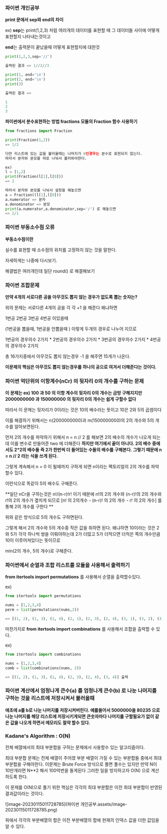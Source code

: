 ### 파이썬 개인공부

**print 문에서 sep와 end의 차이**

ex) **sep**는 print(1,2,3) 처럼 여러개의 데이터를 표현할 때 그 데이터들 사이에 어떻게 표현할지 나타내는것이고

**end**는 출력문이 끝났을때 어떻게 표현할지에 대한것

```python
print(1,2,3,sep='//')

출력된 결과 => 1//2//3

print(1, end='\n')
print(2, end='\n')
print(3)

출력된 결과 => 

1
2
3
```

**파이썬에서 분수표현하는 방법 fractions 모듈의 Fraction 함수 사용하기**

```python
from fractions import Fraction

print(Fraction(1,2))
=> 1/2

다만 리스트에 있는 값을 불러올때는 나머지가 0인경우는 분수로 표현되지 않는다.
따라서 분자와 분모를 따로 나눠서 불러와야한다.

ex)
l = [1,2]
print(Fraction(l[1],l[0]))
=> 2

따라서 분자와 분모를 나눠서 설정을 해놓으면
a = Fraction((l[1],l[0]))
a.numerator => 분자
a.denominator => 분모
print(a.numerator,a.denominator,sep='/') 로 해놓으면
=> 2/1 
```

### 파이썬 부동소수점 오류

**부동소수점이란**

실수를 표현할 때 소수점의 위치를 고정하지 않는 것을 말한다.

자세하게는 나중에 다시보기.

해결법은 여러개인데 일단 round() 로 해결해보기



### 파이썬 조합문제

**만약 4개의 서로다른 공을 아무것도 뽑지 않는 경우가 없도록 뽑는 숫자는?**

위의 문제는 서로다른 4개의 공을 각 각 +1 을 해준다 왜냐하면

1번공 2번공 3번공 4번공 이있을때

(1번공을 뽑을때, 1번공을 안뽑을때 ) 이렇게 두개의 경우로 나누어 지므로

1번공의 경우의수 2가지 * 2번공의 경우의수 2가지 * 3번공의 경우의수 2가지 * 4번공의 경우의수 2가지

총 16가지중에서 아무것도 뽑지 않는경우 -1 을 해주면 15개가 나온다. 

**이문제의 핵심은 아무것도 뽑지 않는경우를 하나의 공으로 여겨서 더해준다는 것이다.**



### 파이썬 억단위의 이항계수(nCr) 의 뒷자리 0의 개수를 구하는 문제

**이 문제는 ex) 100 과 50 의 이항 계수의 뒷자리 0의 개수는 금방 구해지지만 2000000000 과 150000000 의 뒷자리 0의 개수는 쉽게 구할수 없다**

따라서 이 문제는 뒷자리가 0이라는 것은 10의 배수라는 뜻이고 10은 2와 5의 곱셈이다

이를 해결하기 위해서는 n(2000000000)과 m(1500000000)의 2의 개수와 5의 개수를 알아보면된다.

먼저 2의 개수를 파악하기 위해서 n = n // 2 를 해보면 2의 배수의 개수가 나오게 되는데 이를 변수로 만들어준 two 에 더해준다 **하지만 여기에서 끝이 아니다. 2의 배수 중에서도 2*2의 배수들 즉 2가 한번씩 더 들어있는 수들의 배수를 구해본다. 그렇기 때문에 n = n // 2 라는 식을 쓰게 된다.**

그렇게 계속해서 n = 0 이 될때까지 구하게 되면 n이라는 팩토리얼의 2의 개수를 파악할수 있다.

이런식으로 똑같이 5의 배수도 구해준다.

**일단 nCr을 구하는것은 n!/(n-r)!r! 이기 때문에 n!의 2의 개수와 (n-r)!의 2의 개수와 r!의 2의 개수가 곂치게 되므로 [n! 의 2의개수 - (n-r)! 의 2의 개수 - r! 의 2의 개수] 를통해 2의 개수를 구한다 **

위와 같은 방식으로 5의 개수도 구하면된다.

그렇게 해서 2의 개수와 5의 개수중 작은 값을 취하면 된다. 왜냐하면 10이라는 것은 2와 5가 각각 하나씩 쌍을 이뤄야하는데 2가 더많고 5가 더적으면 더적은 쪽의 개수만큼 10이 이루어져있다는 뜻이므로

min(2의 개수, 5의 개수)로 구해준다.



### 파이썬에서 순열과 조합 리스트를 모듈을 사용해서 출력하기

**from itertools import permutations** 를 사용해서 순열을 출력할수있다.

ex)

```py
from itertools import permutations

nums = [1,2,3,4]
perm = list(permutations(nums,2))

=> [(1, 2), (1, 3), (1, 4), (2, 1), (2, 3), (2, 4), (3, 1), (3, 2), (3, 4), (4, 1), (4, 2), (4, 3)]
```

마찬가지로 **from itertools import combinations** 를 사용해서 조합을 출력할 수 있다.

ex)

```python
from itertools import combinations

nums = [1,2,3,4]
comb = list(combinations(nums, 2))

=> [(1, 2), (1, 3), (1, 4), (2, 3), (2, 4), (3, 4)] 출력
```

### 파이썬 계산에서 엄청나게 큰수(a) 를 엄청나게 큰수(b) 로 나눈 나머지를 구하는 것을 리스트에 저장시켜서 불러올때

**애초에 a를 b로 나눈 나머지를 저장시켜버린다. 예를들어서 5000000을 80235 으로 나눈 나머지를 해당 리스트에 저장시키게되면 큰숫자마다 나머지를 구할필요가 없이 같은 값을 나오게 하면서 메모리도 절약 할수 있다.**

 ### Kadane's Algorithm : O(N)

전체 배열에서의 최대 부분합을 구하는 문제에서 사용할수 있는 알고리즘이다.

최대 부분합 문제는 전체 배열이 주어졌 부분 배열이 가질 수 있는 부분합들 중에서 최대 부분합을 구해야한다. 이문제는 Brute Force 방식으로 풀면 풀수는 있지만 만약 N이 10만개라면 N**2 해서 100억번을 돌게된다 그러한 일을 방지하고자 O(N) 으로 계산하도록 한다. 

이 문제를 O(N)으로 풀기 위한 핵심은 각각의 최대 부분합은 이전 최대 부분합이 반영된 결과값이라는 것이다.

![image-20230115011728785](파이썬 개인공부.assets/image-20230115011728785.png)

위에서 각각의 부분배열의 합은 이전 부분배열의 합에 현재의 인덱스 값을 더한 값임을 알 수 있다.


